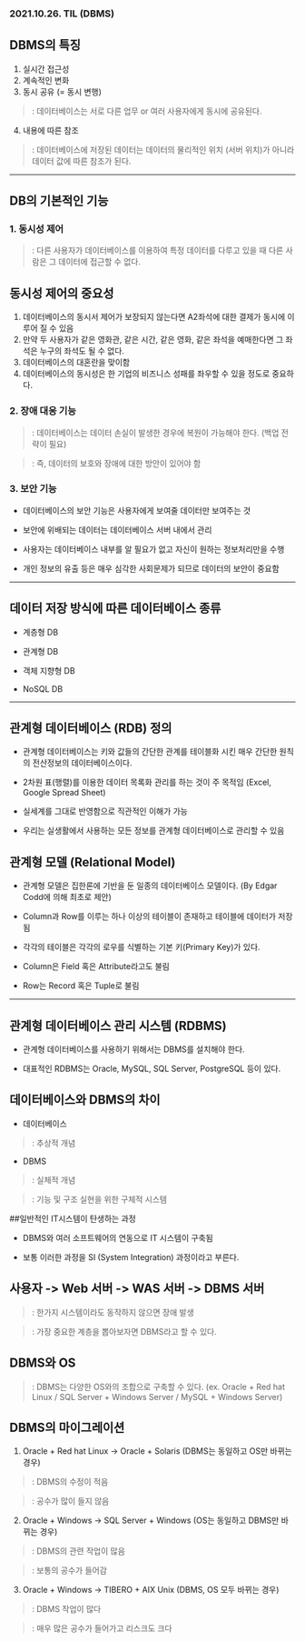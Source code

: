 ### 2021.10.26. TIL (DBMS)

## DBMS의 특징
1. 실시간 접근성
2. 계속적인 변화
3. 동시 공유 (= 동시 변행)

>: 데이터베이스는 서로 다른 업무 or 여러 사용자에게 동시에 공유된다.

4. 내용에 따른 참조

>: 데이터베이스에 저장된 데이터는 데이터의 물리적인 위치 (서버 위치)가 아니라 데이터 값에 따른 참조가 된다.


---

## DB의 기본적인 기능

### 1. 동시성 제어

>: 다른 사용자가 데이터베이스를 이용하여 특정 데이터를 다루고 있을 때 다른 사람은 그 데이터에 접근할 수 없다.


## 동시성 제어의 중요성
1. 데이터베이스의 동시서 제어가 보장되지 않는다면 A2좌석에 대한 결제가 동시에 이루어 질 수 있음
2. 만약 두 사용자가 같은 영화관, 같은 시간, 같은 영화, 같은 좌석을 예매한다면 그 좌석은 누구의 좌석도 될 수 없다.
3. 데이터베이스의 대혼란을 맞이함
4. 데이터베이스의 동시성은 한 기업의 비즈니스 성패를 좌우할 수 있을 정도로 중요하다.



### 2. 장애 대응 기능

>: 데이터베이스는 데이터 손실이 발생한 경우에 복원이 가능해야 한다. (백업 전략이 필요)

>: 즉, 데이터의 보호와 장애에 대한 방안이 있어야 함


### 3. 보안 기능

- 데이터베이스의 보안 기능은 사용자에게 보여줄 데이터만 보여주는 것

- 보안에 위배되는 데이터는 데이터베이스 서버 내에서 관리

- 사용자는 데이터베이스 내부를 알 필요가 없고 자신이 원하는 정보처리만을 수행

- 개인 정보의 유출 등은 매우 심각한 사회문제가 되므로 데이터의 보안이 중요함


---

## 데이터 저장 방식에 따른 데이터베이스 종류

- 계층형 DB

- 관계형 DB

- 객체 지향형 DB

- NoSQL DB


---

## 관계형 데이터베이스 (RDB) 정의

- 관계형 데이터베이스는 키와 값들의 간단한 관계를 테이블화 시킨 매우 간단한 원칙의 전산정보의 데이터베이스이다.

- 2차원 표(행렬)를 이용한 데이터 목록화 관리를 하는 것이 주 목적임 (Excel, Google Spread Sheet)

- 실세계를 그대로 반영함으로 직관적인 이해가 가능

- 우리는 실생활에서 사용하는 모든 정보를 관계형 데이터베이스로 관리할 수 있음


## 관계형 모델 (Relational Model)

- 관계형 모델은 집한론에 기반을 둔 일종의 데이터베이스 모델이다. (By Edgar Codd에 의해 최초로 제안)

- Column과 Row를 이루는 하나 이상의 테이블이 존재하고 테이블에 데이터가 저장됨

- 각각의 테이블은 각각의 로우를 식별하는 기본 키(Primary Key)가 있다.

- Column은 Field 혹은 Attribute라고도 불림 

- Row는 Record 혹은 Tuple로 불림



---

## 관계형 데이터베이스 관리 시스템 (RDBMS)

- 관계형 데이터베이스를 사용하기 위해서는 DBMS를 설치해야 한다.

- 대표적인 RDBMS는 Oracle, MySQL, SQL Server, PostgreSQL 등이 있다.


## 데이터베이스와 DBMS의 차이

- 데이터베이스 

>: 추상적 개념

- DBMS

>: 실체적 개념

>: 기능 및 구조 실현을 위한 구체적 시스템


##일반적인 IT시스템이 탄생하는 과정

- DBMS와 여러 소프트웨어의 연동으로 IT 시스템이 구축됨

- 보통 이러한 과정을 SI (System Integration) 과정이라고 부른다.

## 사용자 -> Web 서버 -> WAS 서버 -> DBMS 서버

>: 한가지 시스템이라도 동작하지 않으면 장애 발생

>: 가장 중요한 계층을 뽑아보자면 DBMS라고 할 수 있다.


## DBMS와 OS

>: DBMS는 다양한 OS와의 조합으로 구축할 수 있다. (ex. Oracle + Red hat Linux / SQL Server + Windows Server / MySQL + Windows Server)


## DBMS의 마이그레이션
1. Oracle + Red hat Linux -> Oracle + Solaris (DBMS는 동일하고 OS만 바뀌는 경우)

>: DBMS의 수정이 적음

>: 공수가 많이 들지 않음

2. Oracle + Windows -> SQL Server + Windows (OS는 동일하고 DBMS만 바뀌는 경우)

>: DBMS의 관련 작업이 많음

>: 보통의 공수가 들어감

3. Oracle + Windows -> TIBERO + AIX Unix (DBMS, OS 모두 바뀌는 경우)

>: DBMS 작업이 많다

>: 매우 많은 공수가 들어가고 리스크도 크다
